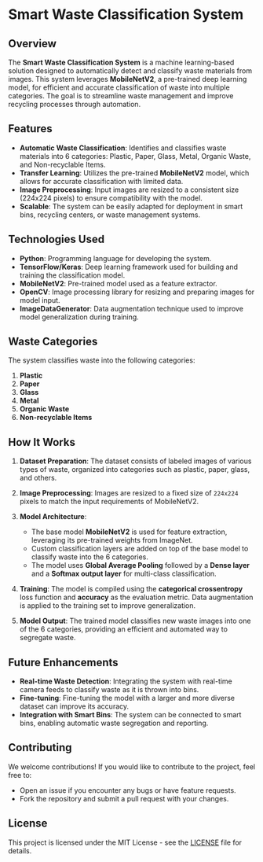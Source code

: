 # Smart Waste Classification System

## Overview
The **Smart Waste Classification System** is a machine learning-based solution designed to automatically detect and classify waste materials from images. This system leverages **MobileNetV2**, a pre-trained deep learning model, for efficient and accurate classification of waste into multiple categories. The goal is to streamline waste management and improve recycling processes through automation.

## Features
- **Automatic Waste Classification**: Identifies and classifies waste materials into 6 categories: Plastic, Paper, Glass, Metal, Organic Waste, and Non-recyclable Items.
- **Transfer Learning**: Utilizes the pre-trained **MobileNetV2** model, which allows for accurate classification with limited data.
- **Image Preprocessing**: Input images are resized to a consistent size (224x224 pixels) to ensure compatibility with the model.
- **Scalable**: The system can be easily adapted for deployment in smart bins, recycling centers, or waste management systems.

## Technologies Used
- **Python**: Programming language for developing the system.
- **TensorFlow/Keras**: Deep learning framework used for building and training the classification model.
- **MobileNetV2**: Pre-trained model used as a feature extractor.
- **OpenCV**: Image processing library for resizing and preparing images for model input.
- **ImageDataGenerator**: Data augmentation technique used to improve model generalization during training.

## Waste Categories
The system classifies waste into the following categories:
1. **Plastic**
2. **Paper**
3. **Glass**
4. **Metal**
5. **Organic Waste**
6. **Non-recyclable Items**

## How It Works
1. **Dataset Preparation**:
   The dataset consists of labeled images of various types of waste, organized into categories such as plastic, paper, glass, and others.

2. **Image Preprocessing**:
   Images are resized to a fixed size of `224x224` pixels to match the input requirements of MobileNetV2.

3. **Model Architecture**:
   - The base model **MobileNetV2** is used for feature extraction, leveraging its pre-trained weights from ImageNet.
   - Custom classification layers are added on top of the base model to classify waste into the 6 categories.
   - The model uses **Global Average Pooling** followed by a **Dense layer** and a **Softmax output layer** for multi-class classification.

4. **Training**:
   The model is compiled using the **categorical crossentropy** loss function and **accuracy** as the evaluation metric. Data augmentation is applied to the training set to improve generalization.

5. **Model Output**:
   The trained model classifies new waste images into one of the 6 categories, providing an efficient and automated way to segregate waste.

## Future Enhancements
- **Real-time Waste Detection**: Integrating the system with real-time camera feeds to classify waste as it is thrown into bins.
- **Fine-tuning**: Fine-tuning the model with a larger and more diverse dataset can improve its accuracy.
- **Integration with Smart Bins**: The system can be connected to smart bins, enabling automatic waste segregation and reporting.

## Contributing
We welcome contributions! If you would like to contribute to the project, feel free to:
- Open an issue if you encounter any bugs or have feature requests.
- Fork the repository and submit a pull request with your changes.

## License
This project is licensed under the MIT License - see the [LICENSE](LICENSE) file for details.

